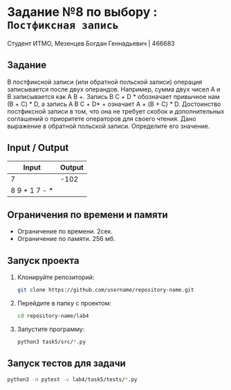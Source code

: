 # Задание №8 по выбору  : `Постфиксная запись`
Студент ИТМО, Мезенцев Богдан Геннадьевич | 466683

## Задание
В постфиксной записи (или обратной польской записи) операция записывается после двух операндов. Например, сумма двух чисел А и В записывается как А В +. Запись В С + D * обозначает привычное нам (В + C) * D, а запись А В С + D* + означает A + (В + С) * D. Достоинство постфиксной записи в том, что она не требует скобок и дополнительных соглашений о приоритете операторов для своего чтения. Дано выражение в обратной польской записи. Определите его значение.

## Input / Output 

| Input         | Output |
|---------------|--------|
| 7             | -102   |
| 8 9 + 1 7 - * |

## Ограничения по времени и памяти

- Ограничение по времени. 2сек.
- Ограничение по памяти. 256 мб.

## Запуск проекта
1. Клонируйте репозиторий:
   ```bash
   git clone https://github.com/username/repository-name.git
   ```
2. Перейдите в папку с проектом:
   ```bash
   cd repository-name/lab4
   ```
3. Запустите программу:
   ```bash
   python3 task5/src/*.py
   ```

## Запуск тестов для задачи
   ```bash
  python3 -m pytest -v lab4/task5/tests/*.py
   ```

